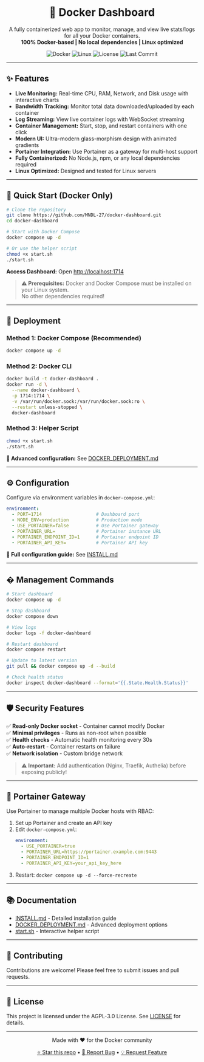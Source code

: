 <div align="center">
  <h1>🚢 Docker Dashboard</h1>
  <p>A fully containerized web app to monitor, manage, and view live stats/logs for all your Docker containers.<br>
  <b>100% Docker-based | No local dependencies | Linux optimized</b></p>
  <p>
    <img src="https://img.shields.io/badge/docker-required-2496ED?style=flat-square&logo=docker" alt="Docker">
    <img src="https://img.shields.io/badge/platform-linux-FCC624?style=flat-square&logo=linux&logoColor=black" alt="Linux">
    <img src="https://img.shields.io/github/license/MNDL-27/docker-dashboard?style=flat-square" alt="License">
    <img src="https://img.shields.io/github/last-commit/MNDL-27/docker-dashboard?style=flat-square" alt="Last Commit">
  </p>
</div>

---

## ✨ Features

* **Live Monitoring:** Real-time CPU, RAM, Network, and Disk usage with interactive charts
* **Bandwidth Tracking:** Monitor total data downloaded/uploaded by each container
* **Log Streaming:** View live container logs with WebSocket streaming
* **Container Management:** Start, stop, and restart containers with one click
* **Modern UI:** Ultra-modern glass-morphism design with animated gradients
* **Portainer Integration:** Use Portainer as a gateway for multi-host support
* **Fully Containerized:** No Node.js, npm, or any local dependencies required
* **Linux Optimized:** Designed and tested for Linux servers

---

## 🚀 Quick Start (Docker Only)

```bash
# Clone the repository
git clone https://github.com/MNDL-27/docker-dashboard.git
cd docker-dashboard

# Start with Docker Compose
docker compose up -d

# Or use the helper script
chmod +x start.sh
./start.sh
```

**Access Dashboard:** Open [http://localhost:1714](http://localhost:1714)

> **⚠️ Prerequisites:** Docker and Docker Compose must be installed on your Linux system.  
> No other dependencies required!

---

## 🐳 Deployment

### Method 1: Docker Compose (Recommended)

```bash
docker compose up -d
```

### Method 2: Docker CLI

```bash
docker build -t docker-dashboard .
docker run -d \
  --name docker-dashboard \
  -p 1714:1714 \
  -v /var/run/docker.sock:/var/run/docker.sock:ro \
  --restart unless-stopped \
  docker-dashboard
```

### Method 3: Helper Script

```bash
chmod +x start.sh
./start.sh
```

**📖 Advanced configuration:** See [DOCKER_DEPLOYMENT.md](DOCKER_DEPLOYMENT.md)

---

## ⚙️ Configuration

Configure via environment variables in `docker-compose.yml`:

```yaml
environment:
  - PORT=1714                    # Dashboard port
  - NODE_ENV=production          # Production mode
  - USE_PORTAINER=false          # Use Portainer gateway
  - PORTAINER_URL=               # Portainer instance URL
  - PORTAINER_ENDPOINT_ID=1      # Portainer endpoint ID
  - PORTAINER_API_KEY=           # Portainer API key
```

**📖 Full configuration guide:** See [INSTALL.md](INSTALL.md)

---

## � Management Commands

```bash
# Start dashboard
docker compose up -d

# Stop dashboard
docker compose down

# View logs
docker logs -f docker-dashboard

# Restart dashboard
docker compose restart

# Update to latest version
git pull && docker compose up -d --build

# Check health status
docker inspect docker-dashboard --format='{{.State.Health.Status}}'
```

---

## 🛡️ Security Features

✅ **Read-only Docker socket** - Container cannot modify Docker  
✅ **Minimal privileges** - Runs as non-root when possible  
✅ **Health checks** - Automatic health monitoring every 30s  
✅ **Auto-restart** - Container restarts on failure  
✅ **Network isolation** - Custom bridge network  

> **⚠️ Important:** Add authentication (Nginx, Traefik, Authelia) before exposing publicly!

---

## 🔗 Portainer Gateway

Use Portainer to manage multiple Docker hosts with RBAC:

1. Set up Portainer and create an API key
2. Edit `docker-compose.yml`:
   ```yaml
   environment:
     - USE_PORTAINER=true
     - PORTAINER_URL=https://portainer.example.com:9443
     - PORTAINER_ENDPOINT_ID=1
     - PORTAINER_API_KEY=your_api_key_here
   ```
3. Restart: `docker compose up -d --force-recreate`

---

## 📚 Documentation

- [INSTALL.md](INSTALL.md) - Detailed installation guide
- [DOCKER_DEPLOYMENT.md](DOCKER_DEPLOYMENT.md) - Advanced deployment options
- [start.sh](start.sh) - Interactive helper script

---

## 🙌 Contributing

Contributions are welcome! Please feel free to submit issues and pull requests.

---

## 📄 License

This project is licensed under the AGPL-3.0 License. See [LICENSE](LICENSE) for details.

---

<div align="center">
  <p>Made with ❤️ for the Docker community</p>
  <p>
    <a href="https://github.com/MNDL-27/docker-dashboard">⭐ Star this repo</a> •
    <a href="https://github.com/MNDL-27/docker-dashboard/issues">🐛 Report Bug</a> •
    <a href="https://github.com/MNDL-27/docker-dashboard/issues">💡 Request Feature</a>
  </p>
</div>
